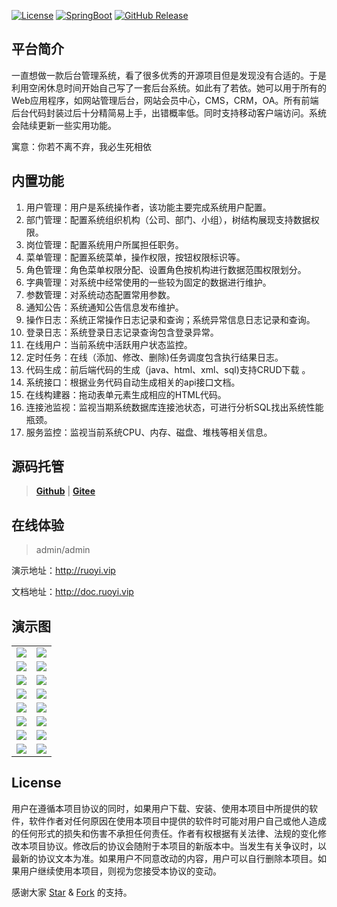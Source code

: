 [![License](https://img.shields.io/github/license/lerry903/RuoYi.svg)](https://github.com/lerry903/RuoYi/blob/master/LICENSE)
[![SpringBoot](https://img.shields.io/badge/SpringBoot-2.1.5.RELEASE-brightgreen.svg)](https://docs.spring.io/spring-boot/docs/2.1.5.RELEASE/reference/htmlsingle/)
[![GitHub Release](https://img.shields.io/github/release/lerry903/RuoYi.svg)](https://github.com/lerry903/RuoYi/releases)

## 平台简介

一直想做一款后台管理系统，看了很多优秀的开源项目但是发现没有合适的。于是利用空闲休息时间开始自己写了一套后台系统。如此有了若依。她可以用于所有的Web应用程序，如网站管理后台，网站会员中心，CMS，CRM，OA。所有前端后台代码封装过后十分精简易上手，出错概率低。同时支持移动客户端访问。系统会陆续更新一些实用功能。

寓意：你若不离不弃，我必生死相依

> 

## 内置功能

1.  用户管理：用户是系统操作者，该功能主要完成系统用户配置。
2.  部门管理：配置系统组织机构（公司、部门、小组），树结构展现支持数据权限。
3.  岗位管理：配置系统用户所属担任职务。
4.  菜单管理：配置系统菜单，操作权限，按钮权限标识等。
5.  角色管理：角色菜单权限分配、设置角色按机构进行数据范围权限划分。
6.  字典管理：对系统中经常使用的一些较为固定的数据进行维护。
7.  参数管理：对系统动态配置常用参数。
8.  通知公告：系统通知公告信息发布维护。
9.  操作日志：系统正常操作日志记录和查询；系统异常信息日志记录和查询。
10. 登录日志：系统登录日志记录查询包含登录异常。
11. 在线用户：当前系统中活跃用户状态监控。
12. 定时任务：在线（添加、修改、删除)任务调度包含执行结果日志。
13. 代码生成：前后端代码的生成（java、html、xml、sql)支持CRUD下载 。
14. 系统接口：根据业务代码自动生成相关的api接口文档。
15. 在线构建器：拖动表单元素生成相应的HTML代码。
16. 连接池监视：监视当期系统数据库连接池状态，可进行分析SQL找出系统性能瓶颈。
17. 服务监控：监视当前系统CPU、内存、磁盘、堆栈等相关信息。

## 源码托管
> **[Github](https://github.com/lerry903/RuoYi)** | **[Gitee](https://gitee.com/lerry903/RuoYi)**
  
## 在线体验
> admin/admin

演示地址：http://ruoyi.vip  

文档地址：http://doc.ruoyi.vip

## 演示图

<table>
    <tr>
        <td><img src="https://raw.githubusercontent.com/lerry903/RuoYi/master/img/login.jpg"/></td>
        <td><img src="https://raw.githubusercontent.com/lerry903/RuoYi/master/img/index.jpg"/></td>
    </tr>
    <tr>
        <td><img src="https://raw.githubusercontent.com/lerry903/RuoYi/master/img/user_list.jpg"/></td>
        <td><img src="https://raw.githubusercontent.com/lerry903/RuoYi/master/img/user_update.jpg"/></td>
    </tr>
    <tr>
        <td><img src="https://raw.githubusercontent.com/lerry903/RuoYi/master/img/role_list.jpg"/></td>
        <td><img src="https://raw.githubusercontent.com/lerry903/RuoYi/master/img/role_update.jpg"/></td>
    </tr>
	<tr>
        <td><img src="https://raw.githubusercontent.com/lerry903/RuoYi/master/img/user_role.jpg"/></td>
        <td><img src="https://raw.githubusercontent.com/lerry903/RuoYi/master/img/role_data.jpg"/></td>
    </tr>	 
    <tr>
        <td><img src="https://raw.githubusercontent.com/lerry903/RuoYi/master/img/function.jpg"/></td>
        <td><img src="https://raw.githubusercontent.com/lerry903/RuoYi/master/img/function_update.jpg"/></td>
    </tr>
	<tr>
        <td><img src="https://raw.githubusercontent.com/lerry903/RuoYi/master/img/gen_code.jpg"/></td>
        <td><img src="https://raw.githubusercontent.com/lerry903/RuoYi/master/img/user.jpg"/></td>
    </tr>
	<tr>
        <td><img src="https://raw.githubusercontent.com/lerry903/RuoYi/master/img/oper_log.jpg"/></td>
        <td><img src="https://raw.githubusercontent.com/lerry903/RuoYi/master/img/login_log.jpg"/></td>
    </tr>
	<tr>
        <td><img src="https://raw.githubusercontent.com/lerry903/RuoYi/master/img/server_monitoring.jpg"/></td>
        <td><img src="https://raw.githubusercontent.com/lerry903/RuoYi/master/img/prize.jpg"/></td>
    </tr>
</table>

## License

用户在遵循本项目协议的同时，如果用户下载、安装、使用本项目中所提供的软件，软件作者对任何原因在使用本项目中提供的软件时可能对用户自己或他人造成的任何形式的损失和伤害不承担任何责任。作者有权根据有关法律、法规的变化修改本项目协议。修改后的协议会随附于本项目的新版本中。当发生有关争议时，以最新的协议文本为准。如果用户不同意改动的内容，用户可以自行删除本项目。如果用户继续使用本项目，则视为您接受本协议的变动。

感谢大家 [Star](https://github.com/lerry903/RuoYi/stargazers) & [Fork](https://github.com/lerry903/RuoYi/network/members) 的支持。
